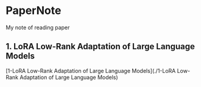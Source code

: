 # PaperNote
My note of reading paper

## 1. LoRA Low-Rank Adaptation of Large Language Models
 [1-LoRA Low-Rank Adaptation of Large Language Models](./1-LoRA Low-Rank Adaptation of Large Language Models) 
